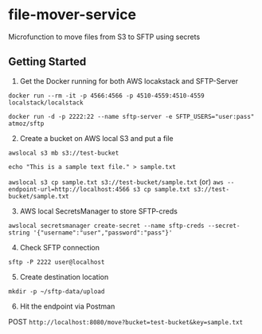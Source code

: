 # file-mover-service
Microfunction to move files from S3 to SFTP using secrets

## Getting Started

1. Get the Docker running for both AWS locakstack and SFTP-Server

`docker run --rm -it -p 4566:4566 -p 4510-4559:4510-4559 localstack/localstack`

`docker run -d -p 2222:22 --name sftp-server -e SFTP_USERS="user:pass" atmoz/sftp`

2. Create a bucket on AWS local S3 and put a file

`awslocal s3 mb s3://test-bucket`

`echo "This is a sample text file." > sample.txt`

`awslocal s3 cp sample.txt s3://test-bucket/sample.txt` (or) `aws --endpoint-url=http://localhost:4566 s3 cp sample.txt s3://test-bucket/sample.txt`

3. AWS local SecretsManager to store SFTP-creds

`awslocal secretsmanager create-secret --name sftp-creds --secret-string '{"username":"user","password":"pass"}'`

4. Check SFTP connection 

`sftp -P 2222 user@localhost`

5. Create destination location

`mkdir -p ~/sftp-data/upload`

6. Hit the endpoint via Postman

POST `http://localhost:8080/move?bucket=test-bucket&key=sample.txt`
